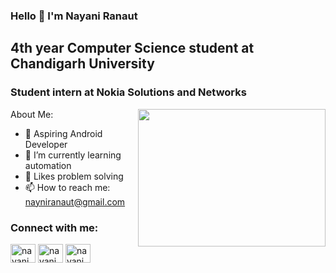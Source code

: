 ### Hello 👋 I'm Nayani Ranaut

##  4th year Computer Science student at Chandigarh University
### Student intern at Nokia Solutions and Networks
<a href="https://github.com/"><img align='right' src="https://res.cloudinary.com/practicaldev/image/fetch/s--2bZIjPGC--/c_limit%2Cf_auto%2Cfl_progressive%2Cq_66%2Cw_880/https://dev-to-uploads.s3.amazonaws.com/i/d4tvukbt5mra37cvwklk.gif" width="300" height="220"> </a>
About Me:

- 🔭 Aspiring Android Developer
- 🌱 I’m currently learning automation
- 🤔 Likes problem solving
- 📫 How to reach me: nayniranaut@gmail.com

<h3 align="left">Connect with me:</h3>
<p align="left">

<a href="https://www.linkedin.com/in/nayani-ranaut-07a869195" target="blank"><img align="center" src="https://cdn.jsdelivr.net/npm/simple-icons@3.0.1/icons/linkedin.svg" alt="nayani" height="30" width="40" /></a>
<a href="https://www.hackerrank.com/nayniranaut" target="blank"><img align="center" src="https://cdn.jsdelivr.net/npm/simple-icons@v3/icons/hackerrank.svg" alt="nayani" height="30" width="40" /></a>
<a href="https://auth.geeksforgeeks.org/user/nayniranaut/profile" target="blank"><img align="center" src="https://img.icons8.com/color/48/000000/GeeksforGeeks.png" alt="nayani" height="30" width="40" /></a>
</p>

